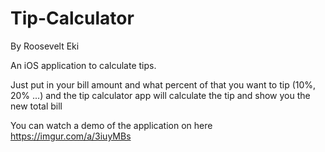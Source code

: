 # Tip-Calculator
By Roosevelt Eki

An iOS application to calculate tips.

Just put in your bill amount and what percent of that you want to tip (10%, 20% ...)
and the tip calculator app will calculate the tip and show you the new total bill

You can watch a demo of the application on here https://imgur.com/a/3iuyMBs
